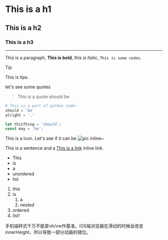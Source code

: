 # This is a h1

## This is a h2

### This is a h3

---

This is a paragraph, **This is bold**,
*this is Italic*, `This is some codes`.

> [!TIP]
> This is tips.

let's see some quotes
> This is a quote
> should be

```python
# This is a part of python code~
should = 'be'
alright = '.'
```

```javascript
let thisThing = 'should';
const may = 'be';
```


This is a icon.
Let's see if it can be ![pic](favicon.ico) inline~

This is a sentence and a [This is a link](http://www.baidu.com) inline link.

- This
- is
- a
- unordered
- list

1. this
2. is
   1. a
   2. nested
3. ordered
4. list!

手机端样式千万不能拿vh/vw作基准。iOS端浏览器在滑动的时候会改变innerHeight，所以导致一部分动画的错位。
